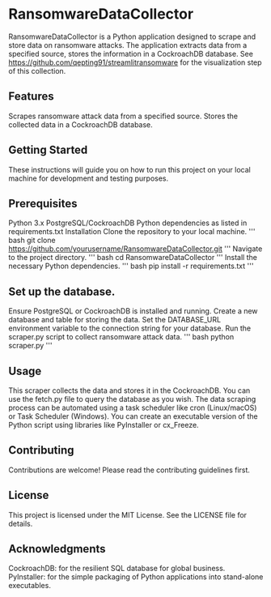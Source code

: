 # RansomwareDataCollector
RansomwareDataCollector is a Python application designed to scrape and store data on ransomware attacks. The application extracts data from a specified source, stores the information in a CockroachDB database. See https://github.com/qepting91/streamlitransomware for the visualization step of this collection.

## Features
Scrapes ransomware attack data from a specified source.
Stores the collected data in a CockroachDB database.

## Getting Started
These instructions will guide you on how to run this project on your local machine for development and testing purposes.

## Prerequisites
Python 3.x
PostgreSQL/CockroachDB
Python dependencies as listed in requirements.txt
Installation
Clone the repository to your local machine.
'''
bash
git clone https://github.com/yourusername/RansomwareDataCollector.git
'''
Navigate to the project directory.
'''
bash
cd RansomwareDataCollector
'''
Install the necessary Python dependencies.
'''
bash
pip install -r requirements.txt
'''

## Set up the database.

Ensure PostgreSQL or CockroachDB is installed and running.
Create a new database and table for storing the data.
Set the DATABASE_URL environment variable to the connection string for your database.
Run the scraper.py script to collect ransomware attack data.
'''
bash
python scraper.py
'''

## Usage
This scraper collects the data and stores it in the CockroachDB. You can use the fetch.py file to query the database as you wish. 
The data scraping process can be automated using a task scheduler like cron (Linux/macOS) or Task Scheduler (Windows).
You can create an executable version of the Python script using libraries like PyInstaller or cx_Freeze.
## Contributing
Contributions are welcome! Please read the contributing guidelines first.

## License
This project is licensed under the MIT License. See the LICENSE file for details.

## Acknowledgments
CockroachDB: for the resilient SQL database for global business.
PyInstaller: for the simple packaging of Python applications into stand-alone executables.
